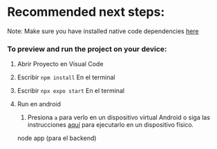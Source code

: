 # Recommended next steps:
Note: Make sure you have installed native code dependencies [here](https://reactnative.dev/docs/environment-setup#installing-dependencies)

### To preview and run the project on your device:
1. Abrir Proyecto en Visual Code</u>
2. Escribir  `npm install`  En el terminal
3. Escribir  `npx expo start`  En el terminal
4. Run en android
    1. Presiona  `a`  para verlo en un dispositivo virtual Android o siga las instrucciones [aquí](https://docs.expo.dev/workflow/run-on-device/) para ejecutarlo en un dispositivo físico.

    node app (para el backend)